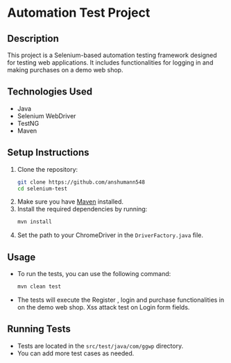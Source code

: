 # Automation Test Project

## Description
This project is a Selenium-based automation testing framework designed for testing web applications. It includes functionalities for logging in and making purchases on a demo web shop.

## Technologies Used
- Java
- Selenium WebDriver
- TestNG
- Maven

## Setup Instructions
1. Clone the repository:
   ```bash
   git clone https://github.com/anshumann548
   cd selenium-test
   ```
2. Make sure you have [Maven](https://maven.apache.org/install.html) installed.
3. Install the required dependencies by running:
   ```bash
   mvn install
   ```
4. Set the path to your ChromeDriver in the `DriverFactory.java` file.

## Usage
- To run the tests, you can use the following command:
  ```bash
  mvn clean test
  ```
- The tests will execute the 
Register , login and purchase functionalities in  on the demo web shop.
Xss attack test on Login form fields.

## Running Tests
- Tests are located in the `src/test/java/com/ggwp` directory.
- You can add more test cases as needed.

